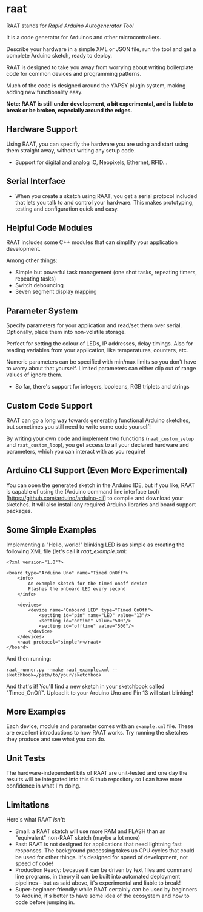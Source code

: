 # raat

RAAT stands for *Rapid Arduino Autogenerator Tool*

It is a code generator for Arduinos and other microcontrollers.

Describe your hardware in a simple XML or JSON file, run the tool and get a complete Arduino sketch, ready to deploy.

RAAT is designed to take you away from worrying about writing boilerplate code for common devices and programming patterns.

Much of the code is designed around the YAPSY plugin system, making adding new functionality easy.

**Note: RAAT is still under development, a bit experimental, and is liable to break or be broken, especially around the edges.**

## Hardware Support

Using RAAT, you can specifiy the hardware you are using and start using them straight away, without writing any setup code.

 - Support for digital and analog IO, Neopixels, Ethernet, RFID...

## Serial Interface
 - When you create a sketch using RAAT, you get a serial protocol included that lets you talk to and control your hardware. This makes prototyping, testing and configuration quick and easy.

## Helpful Code Modules

RAAT includes some C++ modules that can simplify your application development.

Among other things:

 - Simple but powerful task management (one shot tasks, repeating timers, repeating tasks)
 - Switch debouncing
 - Seven segment display mapping

## Parameter System

Specify parameters for your application and read/set them over serial. Optionally, place them into non-volatile storage.

Perfect for setting the colour of LEDs, IP addresses, delay timings. Also for reading variables from your application, like temperatures, counters, etc.

Numeric parameters can be specified with min/max limits so you don't have to worry about that yourself. Limited parameters can either clip out of range values of ignore them.

 - So far, there's support for integers, booleans, RGB triplets and strings

## Custom Code Support

RAAT can go a long way towards generating functional Arduino sketches, but sometimes you still need to write some code yourself!

By writing your own code and implement two functions (`raat_custom_setup` and `raat_custom_loop`), you get access to all your declared hardware and parameters, which you can interact with as you require!

## Arduino CLI Support (Even More Experimental)

You can open the generated sketch in the Arduino IDE, but if you like, RAAT is capable of using the (Arduino command line interface tool)[https://github.com/arduino/arduino-cli] to compile and download your sketches. It will also install any required Arduino libraries and board support packages.

## Some Simple Examples

Implementing a "Hello, world!" blinking LED is as simple as creating the following XML file (let's call it *raat_example.xml*:

    <?xml version="1.0"?>
    
    <board type="Arduino Uno" name="Timed OnOff">
        <info>
            An example sketch for the timed onoff device
            Flashes the onboard LED every second
        </info>
        
        <devices>
            <device name="Onboard LED" type="Timed OnOff">
                <setting id="pin" name="LED" value="13"/>
                <setting id="ontime" value="500"/>
                <setting id="offtime" value="500"/>
            </device>
        </devices>
        <raat protocol="simple"></raat>
    </board>

And then running:

    raat_runner.py --make raat_example.xml --sketchbook=/path/to/your/sketchbook

And that's it! You'll find a new sketch in your sketchbook called "Timed_OnOff". Upload it to your Arduino Uno and Pin 13 will start blinking!

## More Examples

Each device, module and parameter comes with an `example.xml` file. These are excellent introductions to how RAAT works. Try running the sketches they produce and see what you can do.

## Unit Tests

The hardware-independent bits of RAAT are unit-tested and one day the results will be integrated into this Github repository so I can have more confidence in what I'm doing.

## Limitations

Here's what RAAT *isn't*:

 - Small: a RAAT sketch will use more RAM and FLASH than an "equivalent" non-RAAT sketch (maybe a lot more)
 - Fast: RAAT is not designed for applications that need lightning fast responses. The background processing takes up CPU cycles that could be used for other things. It's designed for speed of development, not speed of code!
 - Production Ready: because it can be driven by text files and command line programs, in theory it can be built into automated deployment pipelines - but as said above, it's experimental and liable to break!
 - Super-beginner-friendly: while RAAT certainly can be used by beginners to Arduino, it's better to have some idea of the ecosystem and how to code before jumping in. 
